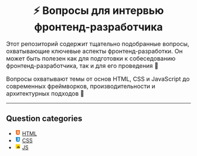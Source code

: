 <div align="center">
  <h1>⚡ Вопросы для интервью фронтенд-разработчика</h1>
</div>

<p style="font-size: 16px">
Этот репозиторий содержит тщательно подобранные вопросы, охватывающие ключевые аспекты фронтенд-разработки. Он может быть полезен как для подготовки к собеседованию фронтенд-разработчика, так и для его проведения 🎯
</p>

<p style="font-size: 16px">
Вопросы охватывают темы от основ HTML, CSS и JavaScript до современных фреймворков, производительности и архитектурных подходов 🚀
</p>

---

## Question categories

- ![HTML](../../../src/assets/icons/icons-for-main-readme/html.png) [HTML](./html.md)
- ![CSS](../../../src/assets/icons/icons-for-main-readme/css.png) [CSS](./css.md)
- ![JS](../../../src/assets/icons/icons-for-main-readme/js.png) [JS](./js.md)
